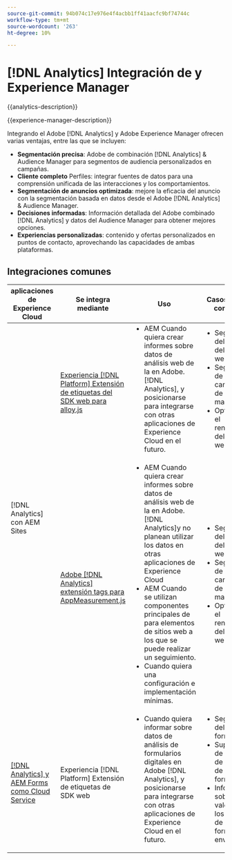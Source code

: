 ```yaml
---
source-git-commit: 94b074c17e976e4f4acbb1ff41aacfc9bf74744c
workflow-type: tm+mt
source-wordcount: '263'
ht-degree: 10%

---
```



# [!DNL Analytics] Integración de y Experience Manager

{{analytics-description}}

{{experience-manager-description}}

Integrando el Adobe [!DNL Analytics] y Adobe Experience Manager ofrecen varias ventajas, entre las que se incluyen:

+ **Segmentación precisa**: Adobe de combinación [!DNL Analytics] &amp; Audience Manager para segmentos de audiencia personalizados en campañas.
+ **Cliente completo** Perfiles: integrar fuentes de datos para una comprensión unificada de las interacciones y los comportamientos.
+ **Segmentación de anuncios optimizada**: mejore la eficacia del anuncio con la segmentación basada en datos desde el Adobe [!DNL Analytics] &amp; Audience Manager.
+ **Decisiones informadas**: Información detallada del Adobe combinado [!DNL Analytics] y datos del Audience Manager para obtener mejores opciones.
+ **Experiencias personalizadas**: contenido y ofertas personalizados en puntos de contacto, aprovechando las capacidades de ambas plataformas.

## Integraciones comunes

<table>
    <thead>
        <tr>
            <th>aplicaciones de Experience Cloud</th>
            <th>Se integra mediante</th>
            <th>Uso</th>
            <th>Casos de uso comunes</th>
        </tr>
    </thead>
    <tbody>
        <tr>
            <td rowspan="2">[!DNL Analytics] con AEM Sites</a></td>
            <td><a href="https://experienceleague.adobe.com/docs/experience-manager-learn/sites/integrations/experience-platform/analytics-using-web-sdk.html" target="_blank" rel="noreferrer">Experiencia [!DNL Platform] Extensión de etiquetas del SDK web para alloy.js</a></td>
            <td>
                <ul style="margin-top: 0;">
                    <li>AEM Cuando quiera crear informes sobre datos de análisis web de la en Adobe. [!DNL Analytics], y posicionarse para integrarse con otras aplicaciones de Experience Cloud en el futuro.</li>
                </ul>
            </td>
            <td>
                <ul style="margin-top: 0;">
                  <li>Seguimiento del tráfico del sitio web.</li>
                  <li>Seguimiento de campañas de marketing.</li>
                  <li>Optimizando el rendimiento del sitio web.</li>
                </ul>
            </td>
        </tr>
        <tr>
            <td><a href="https://experienceleague.adobe.com/docs/experience-manager-learn/sites/integrations/analytics/collect-data-analytics.html?lang=es" target="_blank" rel="noreferrer">Adobe [!DNL Analytics] extensión tags para AppMeasurement.js</a></td>
            <td>
                <ul style="margin-top: 0;">
                    <li>AEM Cuando quiera crear informes sobre datos de análisis web de la en Adobe. [!DNL Analytics]y no planean utilizar los datos en otras aplicaciones de Experience Cloud</li>
                    <li>AEM Cuando se utilizan componentes principales de para elementos de sitios web a los que se puede realizar un seguimiento.</li>
                    <li>Cuando quiera una configuración e implementación mínimas.</li>
                </ul>
            </td>
            <td>
                <ul style="margin-top: 0;">
                  <li>Seguimiento del tráfico del sitio web.</li>
                  <li>Seguimiento de campañas de marketing.</li>
                  <li>Optimizando el rendimiento del sitio web.</li>
                </ul>
            </td>
        </tr>
        <tr>
            <td><a href="https://experienceleague.adobe.com/docs/experience-manager-learn/cloud-service/forms/forms-and-analytics/introduction.html?lang=es" target="_blank" rel="noreferrer">[!DNL Analytics] y AEM Forms como Cloud Service</a></td>
            <td>Experiencia [!DNL Platform] Extensión de etiquetas de SDK web</td>
            <td>
              <ul style="margin-top: 0;">
                <li>Cuando quiera informar sobre datos de análisis de formularios digitales en Adobe [!DNL Analytics], y posicionarse para integrarse con otras aplicaciones de Experience Cloud en el futuro.</li>
              </ul>
            </td>
            <td>
                <ul style="margin-top: 0;">
                  <li>Seguimiento del envío de formularios.</li>
                  <li>Supervisión de errores de campo de formulario.</li>
                  <li>Informar sobre los valores de los campos de formulario enviados.</li>
                </ul>
            </td>
        </tr>
    </tbody>          
</table>
